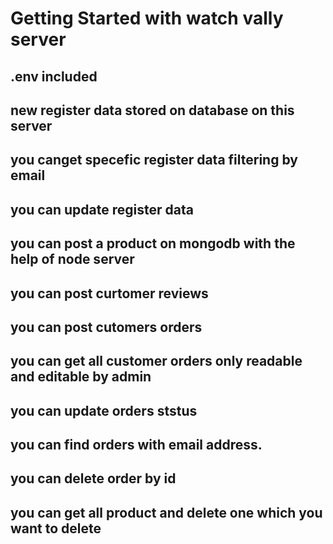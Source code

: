 # Getting Started with watch vally server

## .env included

## new register data stored on database on this server

## you canget specefic register data filtering by email

## you can update register data

## you can post a product on mongodb with the help of node server

## you can post curtomer reviews

## you can post cutomers orders

## you can get all customer orders only readable and editable by admin

## you can update orders ststus

## you can find orders with email address.

## you can delete order by id

## you can get all product and delete one which you want to delete
